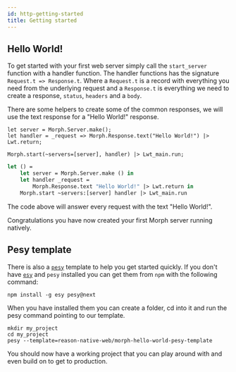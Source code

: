 ```yaml
---
id: http-getting-started
title: Getting started
---
```


## Hello World!

To get started with your first web server simply call the `start_server` function with a handler function. The handler functions has the signature `Request.t => Response.t`. Where a `Request.t` is a record with everything you need from the underlying request and a `Response.t` is everything we need to create a response, `status`, `headers` and a `body`.

There are some helpers to create some of the common responses, we will use the text response for a "Hello World!" response.

<!--DOCUSAURUS_CODE_TABS-->
<!--Reason-->

```reason
let server = Morph.Server.make();
let handler = _request => Morph.Response.text("Hello World!") |> Lwt.return;

Morph.start(~servers=[server], handler) |> Lwt_main.run;
```

<!--OCaml-->

```ocaml
let () =
    let server = Morph.Server.make () in
    let handler _request =
        Morph.Response.text "Hello World!" |> Lwt.return in
    Morph.start ~servers:[server] handler |> Lwt_main.run
```

<!--END_DOCUSAURUS_CODE_TABS-->

The code above will answer every request with the text "Hello World!".

Congratulations you have now created your first Morph server running natively.

## Pesy template

There is also a [`pesy`](https://github.com/esy/pesy) template to help you get started quickly. If you don't have [`esy`](https://esy.sh) and `pesy` installed you can get them from `npm` with the following command:

```
npm install -g esy pesy@next
```

When you have installed them you can create a folder, cd into it and run the pesy command pointing to our template.

```
mkdir my_project
cd my_project
pesy --template=reason-native-web/morph-hello-world-pesy-template
```

You should now have a working project that you can play around with and even build on to get to production.
